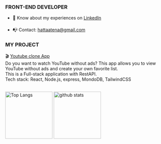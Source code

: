  <h3>FRONT-END DEVELOPER</h3>

<ul>
<!--   <li>👩‍💻 All of my projects are available on <a href="https://portfolio-nextjs-atenahatta.vercel.app/">my Portfolio</a></li> -->
  <li>👔 Know about my experiences on <a href="https://www.linkedin.com/in/atenahatta" target="blank">LinkedIn</a></li>　
   <li>📭 Contact: <a href="mailto:hattaatena@gmail.com">hattaatena@gmail.com</a></li>
</ul>

<!--- Project --->
 <h3>MY PROJECT</h3>
🎬 <a href="https://github.com/AtenaHatta/MyYouTube">Youtube clone App</a>
</br>
Do you want to watch YouTube without ads? 
This app allows you to view YouTube without ads and create your own favorite list.
</br>
This is a Full-stack application with RestAPI.
</br>
Tech stack:  React, Node.js, express, MondoDB, TailwindCSS
</br>
</br>

<!--- Skills --->
<!--- 
<h3 align="left">LANGUAGE AND TOOLS</h3>
  <a href="https://skillicons.dev">
   <img src="https://skillicons.dev/icons?i=react,ts,js,nextjs,nodejs,express,mongodb,docker,supabase" />
  <br/>
   <img src="https://skillicons.dev/icons?i=tailwind,materialui,styledcomponents,sass,bootstrap,css,html,git,figma" />
 </a>
<be>
--->

<!--- Status & lamguage --->
<p align="left"> 
  <img alt="Top Langs" height="150px" src="https://github-readme-stats.vercel.app/api?username=AtenaHatta&show_icons=true&theme=radical" />
  <img alt="github stats" height="150px" src="https://github-readme-stats.vercel.app/api/top-langs/?username=AtenaHatta&layout=compact&theme=omni" />
</p>
<br>

